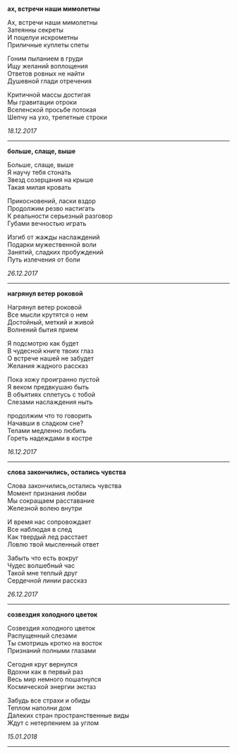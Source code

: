 **ах, встречи наши мимолетны**  

Ах, встречи наши мимолетны  
Затеянны секреты  
И поцелуи искрометны  
Приличные куплеты спеты  
  
Гоним пыланием в груди  
Ищу желаний воплощения  
Ответов ровных не найти  
Душевной глади отречения  

Критичной массы достигая  
Мы гравитации отроки  
Вселенской просьбе потокая  
Шепчу на ухо, трепетные строки  

*18.12.2017*

---
**больше, слаще, выше**  

Больше, слаще, выше  
Я научу тебя стонать  
Звезд созерцания на крыше  
Такая милая кровать  

Прикосновений, ласки вздор  
Продолжим резво настигать  
К реальности серьезный разговор  
Губами вечностью играть  

Изгиб от жажды наслаждений  
Подарки мужественной воли  
Занятий, сладких пробуждений  
Путь излечения от боли  

*26.12.2017*

---
**нагрянул ветер роковой**  

Нагрянул ветер роковой  
Все мысли крутятся о нем  
Достойный, меткий и живой  
Волнений бытия прием  

Я подсмотрю как будет   
В чудесной книге твоих глаз  
О встрече нашей не забудет  
Желания жадного рассказ  

Пока хожу проигранно пустой   
Я веком предвкушаю быть   
В объятиях сплетусь с тобой  
Слезами наслаждения ныть  

продолжим что то говорить  
Начавши в сладком сне?  
Телами медленно любить  
Гореть надеждами в костре   

*16.12.2017*

---
**слова закончились, остались чувства**  

Слова закончились,остались чувства  
Момент признания любви  
Мы сокращаем расставание  
Железной волею внутри  

И время нас сопровождает  
Все наблюдая в след  
Как твердый лед расстает  
Ловлю твой мысленный ответ  

Забыть что есть вокруг  
Чудес волшебный час  
Такой мне теплый друг  
Сердечной линии рассказ  

*26.12.2017*

---
**созвездия холодного цветок**  

Созвездия холодного цветок  
Распущенный слезами  
Ты смотришь кротко на восток  
Признаний полными глазами  

Сегодня круг вернулся  
Вдохни как в первый раз  
Весь мир немного пошатнулся  
Космической энергии экстаз  

Забудь все страхи и обиды  
Теплом наполни дом  
Далеких стран пространственные виды  
Ждут с нетерпением за углом  

*15.01.2018*

---
